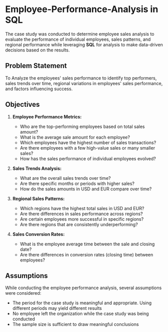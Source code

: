 # Employee-Performance-Analysis in SQL
The case study was conducted to determine employee sales analysis to evaluate the performance of individual employees, sales patterns, and regional performance while leveraging **SQL** for analysis to make data-driven decisions based on the results.

## Problem Statement 
To Analyze  the employees'  sales performance  to identify top performers, sales trends over time, regional variations in employees' sales performance, and factors influencing success. 

## Objectives
1. **Employee Performance Metrics:**
   - Who are the top-performing employees based on total sales amount?
   - What is the average sale amount for each employee?
   - Which employees have the highest number of sales transactions?
   - Are there employees with a few high-value sales or many smaller sales?
   - How has the sales performance of individual employees evolved?

2. **Sales Trends Analysis:**
   - What are the overall sales trends over time?
   - Are there specific months or periods with higher sales?
   - How do the sales amounts in USD and EUR compare over time?
 3. **Regional Sales Patterns:**
    - Which regions have the highest total sales in USD and EUR?
    - Are there differences in sales performance across regions?
    - Are certain employees more successful in specific regions?
    - Are there regions that are consistently underperforming?
4. **Sales Conversion Rates:**
   - What is the employee average time between the sale  and  closing date?
    - Are there differences in conversion rates (closing time) between employees?
  
  ## Assumptions
  While conducting the  employee performance analysis, several assumptions were considered:
  + The period for the case study is meaningful and appropriate. Using different periods may yield different results
  + No employee left the organization while the case study was being conducted
  + The sample size is sufficient to draw meaningful conclusions




